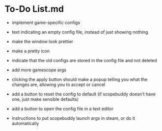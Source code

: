 # To-Do List.md

- implement game-specific configs

- text indicating an empty config file, instead of just showing nothing

- make the window look prettier

- make a pretty icon

- indicate that the old configs are stored in the config file and not deleted

- add more gamescope args

- clicking the apply button should make a popup telling you what the changes are, allowing you to accept or cancel

- add a button to reset the config to default (if scopebuddy doesn't have one, just make sensible defaults)

- add a button to open the config file in a text editor

- instructions to put scopebuddy launch args in steam, or do it automatically
